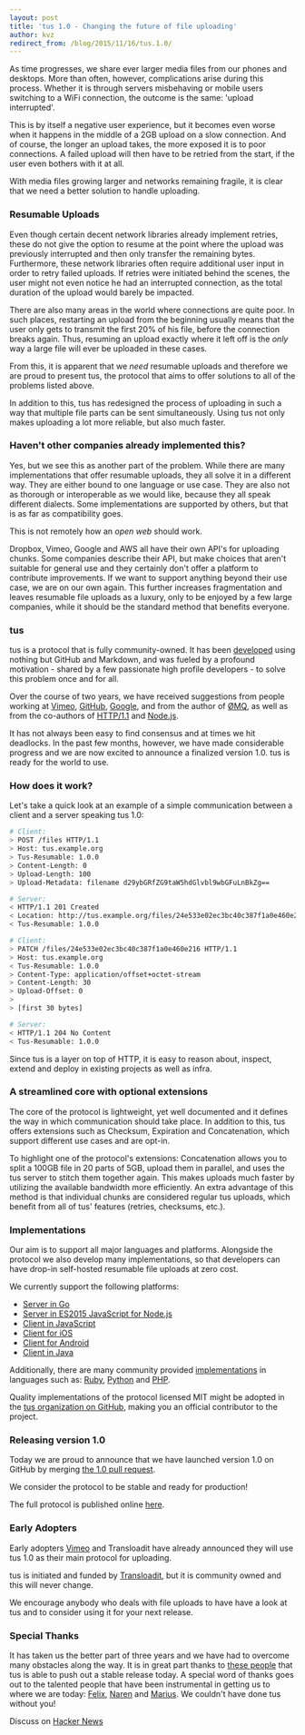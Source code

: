```yaml
---
layout: post
title: 'tus 1.0 - Changing the future of file uploading'
author: kvz
redirect_from: /blog/2015/11/16/tus.1.0/
---
```


As time progresses, we share ever larger media files from our phones and desktops. More than often, however, complications arise during this process. Whether it is through servers misbehaving or mobile users switching to a WiFi connection, the outcome is the same: 'upload interrupted'.

<!--more-->

This is by itself a negative user experience, but it becomes even worse when it happens in the middle of a 2GB upload on a slow connection. And of course, the longer an upload takes, the more exposed it is to poor connections. A failed upload will then have to be retried from the start, if the user even bothers with it at all.

With media files growing larger and networks remaining fragile, it is clear that we need a better solution to handle uploading.

### Resumable Uploads

Even though certain decent network libraries already implement retries, these do not give the option to resume at the point where the upload was previously interrupted and then only transfer the remaining bytes. Furthermore, these network libraries often require additional user input in order to retry failed uploads. If retries were initiated behind the scenes, the user might not even notice he had an interrupted connection, as the total duration of the upload would barely be impacted.

There are also many areas in the world where connections are quite poor. In such places, restarting an upload from the beginning usually means that the user only gets to transmit the first 20% of his file, before the connection breaks again. Thus, resuming an upload exactly where it left off is the _only_ way a large file will ever be uploaded in these cases.

From this, it is apparent that we _need_ resumable uploads and therefore we are proud to present tus, the protocol that aims to offer solutions to all of the problems listed above.

In addition to this, tus has redesigned the process of uploading in such a way that multiple file parts can be sent simultaneously. Using tus not only makes uploading a lot more reliable, but also much faster.

### Haven't other companies already implemented this?

Yes, but we see this as another part of the problem. While there are many implementations that offer resumable uploads, they all solve it in a different way. They are either bound to one language or use case. They are also not as thorough or interoperable as we would like, because they all speak different dialects. Some implementations are supported by others, but that is as far as compatibility goes.

This is not remotely how an _open web_ should work.

Dropbox, Vimeo, Google and AWS all have their own API's for uploading chunks. Some companies describe their API, but make choices that aren't suitable for general use and they certainly don't offer a platform to contribute improvements. If we want to support anything beyond their use case, we are on our own again. This further increases fragmentation and leaves resumable file uploads as a luxury, only to be enjoyed by a few large companies, while it should be the standard method that benefits everyone.

### tus

tus is a protocol that is fully community-owned. It has been [developed](https://github.com/tus/tus-resumable-upload-protocol) using nothing but GitHub and Markdown, and was fueled by a profound motivation - shared by a few passionate high profile developers - to solve this problem once and for all.

Over the course of two years, we have received suggestions from people working at
[Vimeo](https://github.com/tus/tus-resumable-upload-protocol/issues?q=mentions%3Avayam),
[GitHub](https://github.com/tus/tus-resumable-upload-protocol/issues?q=mentions%3Atechnoweenie),
[Google](https://github.com/tus/tus-resumable-upload-protocol/issues?q=mentions%3ABaughn),
and from the author of
[ØMQ](https://github.com/tus/tus.io/issues?q=mentions%3Ahintjens), as well as from the co-authors of
[HTTP/1.1](https://github.com/tus/tus-resumable-upload-protocol/issues?q=mentions%3Areschke) and
[Node.js](https://github.com/tus/tus-resumable-upload-protocol/issues?q=mentions%3Afelixge).

It has not always been easy to find consensus and at times we hit deadlocks. In the past few months, however, we have made considerable progress and we are now excited to announce a finalized version 1.0. tus is ready for the world to use.

### How does it work?

Let's take a quick look at an example of a simple communication between a client and a server speaking tus 1.0:

```bash
# Client:
> POST /files HTTP/1.1
> Host: tus.example.org
> Tus-Resumable: 1.0.0
> Content-Length: 0
> Upload-Length: 100
> Upload-Metadata: filename d29ybGRfZG9taW5hdGlvbl9wbGFuLnBkZg==

# Server:
< HTTP/1.1 201 Created
< Location: http://tus.example.org/files/24e533e02ec3bc40c387f1a0e460e216
< Tus-Resumable: 1.0.0

# Client:
> PATCH /files/24e533e02ec3bc40c387f1a0e460e216 HTTP/1.1
> Host: tus.example.org
< Tus-Resumable: 1.0.0
> Content-Type: application/offset+octet-stream
> Content-Length: 30
> Upload-Offset: 0
>
> [first 30 bytes]

# Server:
< HTTP/1.1 204 No Content
< Tus-Resumable: 1.0.0
```

Since tus is a layer on top of HTTP, it is easy to reason about, inspect, extend and deploy in existing projects as well as infra.

### A streamlined core with optional extensions

The core of the protocol is lightweight, yet well documented and it defines the way in which communication should take place. In addition to this, tus offers extensions such as Checksum, Expiration and Concatenation, which support different use cases and are opt-in.

To highlight one of the protocol's extensions: Concatenation allows you to split a 100GB file in 20 parts of 5GB, upload them in parallel, and uses the tus server to stitch them together again. This makes uploads much faster by utilizing the available bandwidth more efficiently. An extra advantage of this method is that individual chunks are considered regular tus uploads, which benefit from all of tus' features (retries, checksums, etc.).

### Implementations

Our aim is to support all major languages and platforms. Alongside the protocol
we also develop many implementations, so that developers can have drop-in self-hosted resumable
file uploads at zero cost.

We currently support the following platforms:

- [Server in Go](https://github.com/tus/tusd)
- [Server in ES2015 JavaScript for Node.js](https://github.com/tus/tus-node-server)
- [Client in JavaScript](https://github.com/tus/tus-js-client)
- [Client for iOS](https://github.com/tus/TUSKit)
- [Client for Android](https://github.com/tus/tus-android-client)
- [Client in Java](https://github.com/tus/tus-java-client)

Additionally, there are many community provided [implementations](/implementations.html) in languages such as:
[Ruby](https://github.com/picocandy/rubytus),
[Python](https://github.com/vayam/tuspy) and
[PHP](https://github.com/leblanc-simon/php-tus).

Quality implementations of the protocol licensed MIT might be adopted in the [tus organization on GitHub](https://github.com/tus), making you an official contributor to the project.

### Releasing version 1.0

Today we are proud to announce that we have launched version 1.0 on GitHub by merging [the 1.0 pull request](https://github.com/tus/tus-resumable-upload-protocol/pull/57).

We consider the protocol to be stable and ready for production!

The full protocol is published online [here](/protocols/resumable-upload.html).

### Early Adopters

Early adopters [Vimeo](https://vimeo.com) and Transloadit have already announced they will use tus 1.0 as their main protocol for uploading.

tus is initiated and funded by [Transloadit](https://transloadit.com), but it is community owned and this will never change.

We encourage anybody who deals with file uploads to have have a look at tus and to consider using it for your next release.

### Special Thanks

It has taken us the better part of three years and we have had to overcome many obstacles along the way. It is in great part thanks to [these people](/about.html) that tus is able to push out a stable release today. A special
word of thanks goes out to the talented people that have been instrumental in getting us to where we are today: [Felix](https://felixge.de), [Naren](https://github.com/vayam) and [Marius](https://transloadit.com/about#marius). We couldn't have done tus without you!

Discuss on [Hacker News](https://news.ycombinator.com/item?id=10574364)
